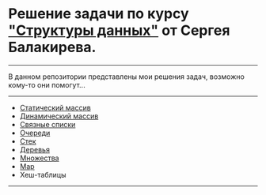 # Решение задачи по курсу ["Структуры данных"](https://stepik.org/course/134212/syllabus) от Сергея Балакирева.

___

В данном репозитории представлены мои решения задач, возможно кому-то они помогут...

___

* [Статический массив](https://github.com/neandrey/data_struct/tree/main/static_array)
* [Динамический массив](https://github.com/neandrey/data_struct/tree/main/dynamic_array)
* [Связные списки](https://github.com/neandrey/data_struct/tree/main/linked_list/c%2B%2B)
* [Очереди](https://github.com/neandrey/data_struct/tree/main/deque)
* [Стек](https://github.com/neandrey/data_struct/tree/main/stack)
* [Деревья](https://github.com/neandrey/data_struct/tree/main/tree)
* [Множества](https://github.com/neandrey/data_struct/tree/main/set)
* [Map](https://github.com/neandrey/data_struct/tree/main/map)
* Хеш-таблицы

___
